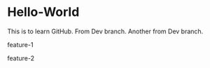# Hello-World
This is to learn GitHub. 
From Dev branch.
Another from Dev branch.

feature-1

feature-2

